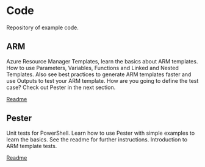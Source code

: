 # Code

Repository of example code.

## ARM

Azure Resource Manager Templates, learn the basics about ARM templates. How to use Parameters, Variables, Functions and Linked and Nested Templates. Also see best practices to generate ARM templates faster and use Outputs to test your ARM template. How are you going to define the test case? Check out Pester in the next section.

[Readme](ARM)

## Pester

Unit tests for PowerShell. Learn how to use Pester with simple examples to learn the basics.
See the readme for further instructions. Introduction to ARM template tests.

[Readme](Pester)